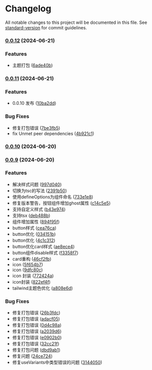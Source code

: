 # Changelog

All notable changes to this project will be documented in this file. See [standard-version](https://github.com/conventional-changelog/standard-version) for commit guidelines.

### [0.0.12](https://github.com/seehar/seehar-design-vue/compare/v0.0.11...v0.0.12) (2024-06-21)


### Features

* 主题打包 ([6ade40b](https://github.com/seehar/seehar-design-vue/commit/6ade40bd03d12ec1a047405bfab004c2aa1249ee))

### [0.0.11](https://github.com/seehar/seehar-design-vue/compare/v0.0.10...v0.0.11) (2024-06-21)


### Features

* 0.0.10 发布 ([10ba2dd](https://github.com/seehar/seehar-design-vue/commit/10ba2dd47d351052168c28d0f533c2f56aae9568))


### Bug Fixes

* 修复打包错误 ([7be3fb5](https://github.com/seehar/seehar-design-vue/commit/7be3fb5d1f1c19ad97629b45ae050a42915f66db))
* fix Unmet peer dependencies ([4b921c1](https://github.com/seehar/seehar-design-vue/commit/4b921c127b053075e6937b249f34ad5d5e2fbf18))

### [0.0.10](https://github.com/seehar/seehar-design-vue/compare/v0.0.9...v0.0.10) (2024-06-20)

### [0.0.9](https://github.com/seehar/seehar-design-vue/compare/v0.0.6...v0.0.9) (2024-06-20)


### Features

* 解决样式问题 ([997d040](https://github.com/seehar/seehar-design-vue/commit/997d0405d095e6a0102b3068a4c6dbb3498677cf))
* 切换为tsc的写法 ([2391b50](https://github.com/seehar/seehar-design-vue/commit/2391b50b86553688f80eb676992285c1121640f8))
* 使用defineOptions为组件命名 ([733e1e8](https://github.com/seehar/seehar-design-vue/commit/733e1e82ff86595bf0aac4390ebaf1b21e40ec86))
* 修复版本警告，按钮组件增加ghost属性 ([c14c5e5](https://github.com/seehar/seehar-design-vue/commit/c14c5e586792f032c6103d82abe38ae34dfeb100))
* 支持自定义样式 ([b43e974](https://github.com/seehar/seehar-design-vue/commit/b43e97401c7f79a2bf9bccd40abd8879f92a8261))
* 支持tsx ([deb488b](https://github.com/seehar/seehar-design-vue/commit/deb488beed385326ff657b2cd1837b406413ca2d))
* 组件增加属性 ([894f95f](https://github.com/seehar/seehar-design-vue/commit/894f95fcf1fc21d6a2a3fa2f9b8f384653ebc852))
* button样式 ([cea76ca](https://github.com/seehar/seehar-design-vue/commit/cea76cafcc3d9806dcc1ea426f88c69e7eb2bc5b))
* button优化 ([034151b](https://github.com/seehar/seehar-design-vue/commit/034151b792ac71199a9184df14151a9a79a199af))
* button优化 ([4c1c312](https://github.com/seehar/seehar-design-vue/commit/4c1c3120c0d805179ebea48c90a1b7dfbfa393de))
* button优化card样式 ([ae8ece4](https://github.com/seehar/seehar-design-vue/commit/ae8ece40e26a79c6a57eb6c42be317463e138edc))
* button组件disable样式 ([f3358f7](https://github.com/seehar/seehar-design-vue/commit/f3358f7720db80c4cce4ffe1256b59f5bedd31b4))
* card重构 ([46cf2fb](https://github.com/seehar/seehar-design-vue/commit/46cf2fb60f3178f4f8efde6ccc814b7d22ca48b3))
* icon ([5f654b7](https://github.com/seehar/seehar-design-vue/commit/5f654b785cbf9904a84f019d180297da63050c9e))
* icon ([9dfc80c](https://github.com/seehar/seehar-design-vue/commit/9dfc80cfde5fbb2dcd88457006a6b9b202ab6476))
* icon 封装 ([772424a](https://github.com/seehar/seehar-design-vue/commit/772424addb7d0f658b5008ca2934ba5c0e4415bb))
* icon封装 ([822ef4f](https://github.com/seehar/seehar-design-vue/commit/822ef4f746c3a80b6e350e282b6b60ec303b52c6))
* tailwind主题色优化 ([a808e6d](https://github.com/seehar/seehar-design-vue/commit/a808e6d72d154edfe6b97980d514fa2b8eb88a55))


### Bug Fixes

* 修复打包错误 ([26b3fdc](https://github.com/seehar/seehar-design-vue/commit/26b3fdc3905e7a0c29e90e7251b3d57c4f8ef17c))
* 修复打包错误 ([adacf05](https://github.com/seehar/seehar-design-vue/commit/adacf05646b74feb30fdb0282a46d1f35d8064ee))
* 修复打包错误 ([0d4c98a](https://github.com/seehar/seehar-design-vue/commit/0d4c98aa0642b61b14f7c24ffeb8f0967ae61b47))
* 修复打包错误 ([a2039d6](https://github.com/seehar/seehar-design-vue/commit/a2039d6fc5d6e25eae1af79ac3649e3b60c60a46))
* 修复打包错误 ([e0902b0](https://github.com/seehar/seehar-design-vue/commit/e0902b0d45c4277a07c218614f4c441a8f5c9eb7))
* 修复打包错误 ([32cc21f](https://github.com/seehar/seehar-design-vue/commit/32cc21f11e93c6aad5ef889ff35953a7e91f4fdd))
* 修复打包问题 ([dbd9ab1](https://github.com/seehar/seehar-design-vue/commit/dbd9ab1bd29d9a53c97d324eb523b0cbe6e8a827))
* 修复问题 ([24ce724](https://github.com/seehar/seehar-design-vue/commit/24ce724a6ccc4b0b360d509c3ded144e9c5edeb6))
* 修复useVariants中类型错误的问题 ([3144050](https://github.com/seehar/seehar-design-vue/commit/314405059324de509cab3faf5d0a4ce759117ffe))
